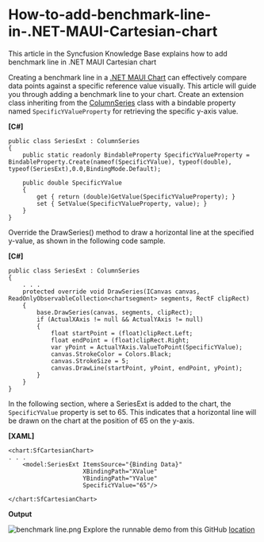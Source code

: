 # How-to-add-benchmark-line-in-.NET-MAUI-Cartesian-chart
This article in the Syncfusion Knowledge Base explains how to add benchmark line in .NET MAUI Cartesian chart

Creating a benchmark line in a [.NET MAUI Chart](https://www.syncfusion.com/maui-controls/maui-cartesian-charts) can effectively compare data points against a specific reference value visually. This article will guide you through adding a benchmark line to your chart.
Create an extension class inheriting from the [ColumnSeries](https://help.syncfusion.com/cr/maui/Syncfusion.Maui.Charts.ColumnSeries.html) class with a bindable property named `SpecificYValueProperty`  for retrieving the specific y-axis value.

**[C#]**
```
public class SeriesExt : ColumnSeries
{
    public static readonly BindableProperty SpecificYValueProperty = BindableProperty.Create(nameof(SpecificYValue), typeof(double), typeof(SeriesExt),0.0,BindingMode.Default);

    public double SpecificYValue
    {
        get { return (double)GetValue(SpecificYValueProperty); }
        set { SetValue(SpecificYValueProperty, value); }
    }   
}
```
Override the DrawSeries() method to draw a horizontal line at the specified y-value, as shown in the following code sample.

**[C#]**
```
public class SeriesExt : ColumnSeries
{
    . . .   
    protected override void DrawSeries(ICanvas canvas, ReadOnlyObservableCollection<chartsegment> segments, RectF clipRect)
    {
        base.DrawSeries(canvas, segments, clipRect);
        if (ActualXAxis != null && ActualYAxis != null)
        {
            float startPoint = (float)clipRect.Left;
            float endPoint = (float)clipRect.Right;
            var yPoint = ActualYAxis.ValueToPoint(SpecificYValue);
            canvas.StrokeColor = Colors.Black;
            canvas.StrokeSize = 5;
            canvas.DrawLine(startPoint, yPoint, endPoint, yPoint);
        }
    }
}
```
In the following section, where a SeriesExt is added to the chart, the `SpecificYValue` property is set to 65. This indicates that a horizontal line will be drawn on the chart at the position of 65 on the y-axis.

**[XAML]**
```
<chart:SfCartesianChart>
. . .
    <model:SeriesExt ItemsSource="{Binding Data}" 
                     XBindingPath="XValue" 
                     YBindingPath="YValue" 
                     SpecificYValue="65"/>

</chart:SfCartesianChart>
```
**Output**

![benchmark line.png](https://support.syncfusion.com/kb/agent/attachment/article/14541/inline?token=eyJhbGciOiJodHRwOi8vd3d3LnczLm9yZy8yMDAxLzA0L3htbGRzaWctbW9yZSNobWFjLXNoYTI1NiIsInR5cCI6IkpXVCJ9.eyJpZCI6IjE1MjU4Iiwib3JnaWQiOiIzIiwiaXNzIjoic3VwcG9ydC5zeW5jZnVzaW9uLmNvbSJ9.43SyyKNM9JQOL6NyyvP-rFEqZRtWge2ZNC12Sw1wbk8)
Explore the runnable demo from this GitHub [location](https://github.com/SyncfusionExamples/How-to-add-benchmark-line-in-.NET-MAUI-Cartesian-chart)